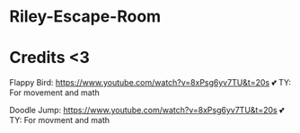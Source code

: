 # Riley-Escape-Room

# Credits <3

Flappy Bird: https://www.youtube.com/watch?v=8xPsg6yv7TU&t=20s
💕 TY: For movement and math

Doodle Jump: https://www.youtube.com/watch?v=8xPsg6yv7TU&t=20s
💕 TY: For movment and math 
